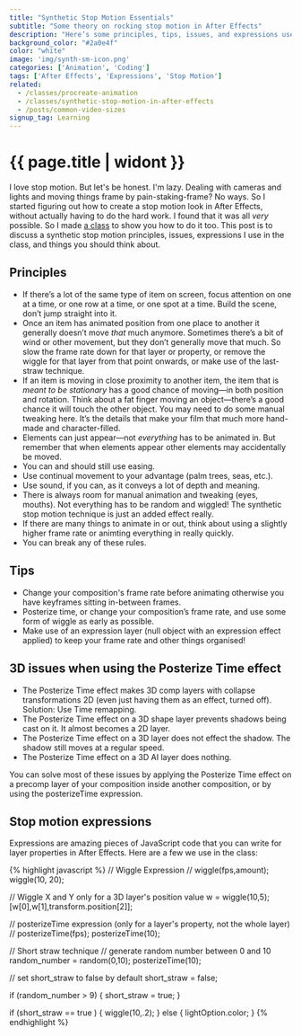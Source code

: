 ```yaml
---
title: "Synthetic Stop Motion Essentials"
subtitle: "Some theory on rocking stop motion in After Effects"
description: "Here’s some principles, tips, issues, and expressions used in the synthetic stop motion class."
background_color: "#2a0e4f"
color: "white"
image: 'img/synth-sm-icon.png'
categories: ['Animation', 'Coding']
tags: ['After Effects', 'Expressions', 'Stop Motion']
related:
  - /classes/procreate-animation
  - /classes/synthetic-stop-motion-in-after-effects
  - /posts/common-video-sizes
signup_tag: Learning
---
```


# {{ page.title | widont }}

I love stop motion. But let's be honest. I'm lazy. Dealing with cameras and lights and moving things frame by pain-staking-frame? No ways. So I started figuring out how to create a stop motion look in After Effects, without actually having to do the hard work. I found that it was all *very* possible. So I made [a class](http://skl.sh/2tTgYGO) to show you how to do it too. This post is to discuss a synthetic stop motion principles, issues, expressions I use in the class, and things you should think about.

## Principles
- If there’s a lot of the same type of item on screen, focus attention on one at a time, or one row at a time, or one spot at a time. Build the scene, don’t jump straight into it.
- Once an item has animated position from one place to another it generally doesn’t move _that_ much anymore. Sometimes there’s a bit of wind or other movement, but they don’t generally move that much. So slow the frame rate down for that layer or property, or remove the wiggle for that layer from that point onwards, or make use of the last-straw technique.
- If an item is moving in close proximity to another item, the item that is _meant to be stationary_ has a good chance of moving—in both position and rotation. Think about a fat finger moving an object—there’s a good chance it will touch the other object. You may need to do some manual tweaking here. It’s the details that make your film that much more hand-made and character-filled.
- Elements can just appear—not _everything_ has to be animated in. But remember that when elements appear other elements may accidentally be moved.
- You can and should still use easing.
- Use continual movement to your advantage (palm trees, seas, etc.).
- Use sound, if you can, as it conveys a lot of depth and meaning.
- There is always room for manual animation and tweaking (eyes, mouths). Not everything has to be random and wiggled! The synthetic stop motion technique is just an added effect really.
- If there are many things to animate in or out, think about using a slightly higher frame rate or animting everything in really quickly.
- You can break any of these rules.

## Tips
- Change your composition's frame rate before animating otherwise you have keyframes sitting in-between frames.
- Posterize time, or change your composition’s frame rate, and use some form of wiggle as early as possible.
- Make use of an expression layer (null object with an expression effect applied) to keep your frame rate and other things organised!

## 3D issues when using the Posterize Time effect
- The Posterize Time effect makes 3D comp layers with collapse transformations 2D (even just having them as an effect, turned off). Solution: Use Time remapping.
- The Posterize Time effect on a 3D shape layer prevents shadows being cast on it. It almost becomes a 2D layer.
- The Posterize Time effect on a 3D layer does not effect the shadow. The shadow still moves at a regular speed.
- The Posterize Time effect on a 3D AI layer does nothing.

You can solve most of these issues by applying the Posterize Time effect on a precomp layer of your composition inside another composition, or by using the posterizeTime expression.

## Stop motion expressions
Expressions are amazing pieces of JavaScript code that you can write for layer properties in After Effects. Here are a few we use in the class:

{% highlight javascript %}
// Wiggle Expression
// wiggle(fps,amount);
wiggle(10, 20);

// Wiggle X and Y only for a 3D layer's position value
w = wiggle(10,5);
[w[0],w[1],transform.position[2]];

// posterizeTime expression (only for a layer's property, not the whole layer)
// posterizeTime(fps);
posterizeTime(10);

// Short straw technique
// generate random number between 0 and 10
random_number = random(0,10);
posterizeTime(10);

// set short_straw to false by default
short_straw = false;

if (random_number > 9) {
  short_straw = true;
}

if (short_straw == true ) {
  wiggle(10,.2);
} else {
  lightOption.color;
}
{% endhighlight %}